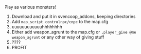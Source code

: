 Play as various monsters!

1) Download and put it in svencoop_addons, keeping directories
2) Add `map_script controlnpc/cnpc` to the map.cfg
3) uuuuuuuuuuuuhhhhhhhh
4) Either add weapon_agrunt to the map.cfg or `.player_give @me weapon_agrunt` or any other way of giving stuff
5) ????
6) PROFIT

